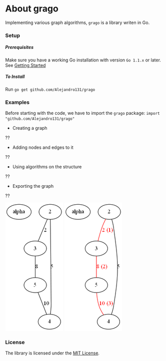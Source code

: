 # About grago

Implementing various graph algorithms, `grago` is a library writen in Go.

### Setup

##### Prerequisites

Make sure you have a working Go installation with version `Go 1.1.x` or later.
See [Getting Started](http://golang.org/doc/install.html)

##### To Install
Run `go get github.com/Alejandro131/grago`

### Examples

Before starting with the code, we have to import the `grago` package:
`import "github.com/Alejandro131/grago"`

* Creating a graph

??

* Adding nodes and edges to it

??

* Using algorithms on the structure

??

* Exporting the graph

??

![](graph.png)
![](graphHighlights.png)

### License

The library is licensed under the [MIT License](LICENSE).